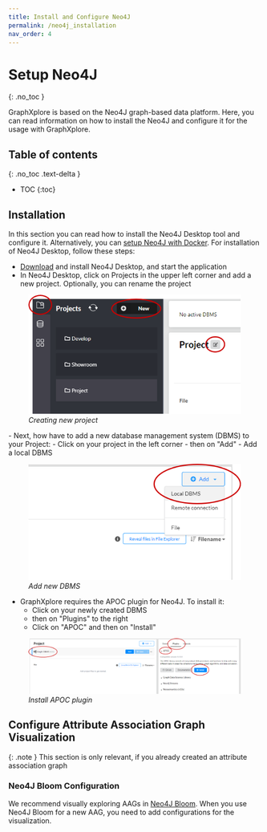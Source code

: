 ```yaml
---
title: Install and Configure Neo4J
permalink: /neo4j_installation
nav_order: 4
---
```


# Setup Neo4J
{: .no_toc }

GraphXplore is based on the Neo4J graph-based data platform. Here, you can read information on how 
to install the Neo4J and configure it for the usage with GraphXplore.

## Table of contents
{: .no_toc .text-delta } 
- TOC
{:toc}

## Installation

In this section you can read how to install the Neo4J Desktop tool and configure it. Alternatively, you can 
[setup Neo4J with Docker](https://neo4j.com/developer/docker-run-neo4j/).
For installation of Neo4J Desktop, follow these steps:
- [Download](https://neo4j.com/download/) and install Neo4J Desktop, and start the application
- In Neo4J Desktop, click on Projects in the upper left corner and add a new project. Optionally, you can 
  rename the project

<figure>
  <img src="./how_to_images/neo4j_install_1.png" alt="drawing">
  <figcaption style="font-style: italic;">Creating new project</figcaption>
</figure>
- Next, how have to add a new database management system (DBMS) to your Project:
  - Click on your project in the left corner
  - then on "Add"
  - Add a local DBMS

<figure>
  <img src="./how_to_images/neo4j_install_2.png" alt="drawing">
  <figcaption style="font-style: italic;">Add new DBMS</figcaption>
</figure>

- GraphXplore requires the APOC plugin for Neo4J. To install it:
   - Click on your newly created DBMS
   - then on "Plugins" to the right
   - Click on "APOC" and then on "Install"

<figure>
  <img src="./how_to_images/neo4j_install_3.png" alt="drawing">
  <figcaption style="font-style: italic;">Install APOC plugin</figcaption>
</figure>

## Configure Attribute Association Graph Visualization

{: .note }
This section is only relevant, if you already created an attribute association graph

### Neo4J Bloom Configuration

We recommend visually exploring AAGs in [Neo4J Bloom](https://neo4j.com/product/bloom/). When you use Neo4J Bloom for a 
new AAG, you need to add configurations for the visualization.